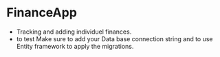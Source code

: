 # FinanceApp

* Tracking and adding individuel finances.
* to test Make sure to add your Data base connection string and to use Entity framework to apply the migrations.  
